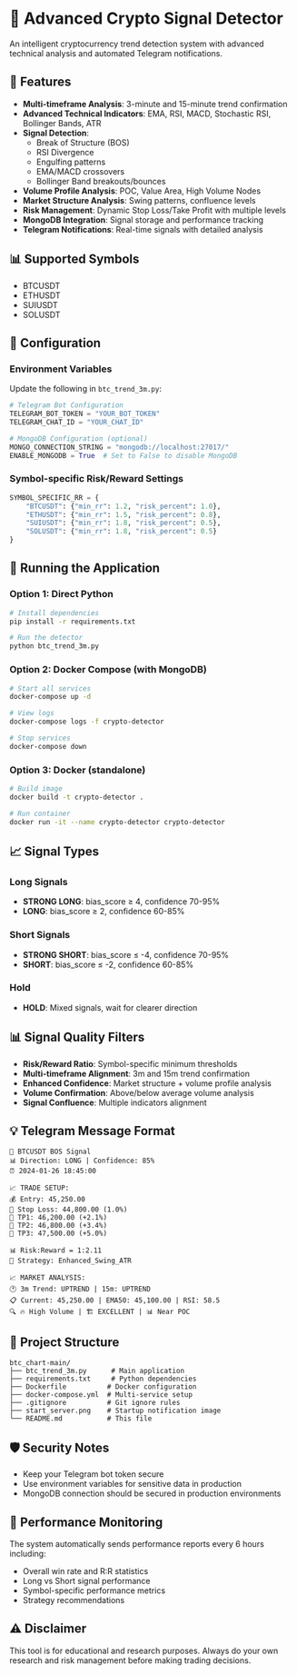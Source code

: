# 🚀 Advanced Crypto Signal Detector

An intelligent cryptocurrency trend detection system with advanced technical analysis and automated Telegram notifications.

## 🌟 Features

- **Multi-timeframe Analysis**: 3-minute and 15-minute trend confirmation
- **Advanced Technical Indicators**: EMA, RSI, MACD, Stochastic RSI, Bollinger Bands, ATR
- **Signal Detection**: 
  - Break of Structure (BOS)
  - RSI Divergence  
  - Engulfing patterns
  - EMA/MACD crossovers
  - Bollinger Band breakouts/bounces
- **Volume Profile Analysis**: POC, Value Area, High Volume Nodes
- **Market Structure Analysis**: Swing patterns, confluence levels
- **Risk Management**: Dynamic Stop Loss/Take Profit with multiple levels
- **MongoDB Integration**: Signal storage and performance tracking
- **Telegram Notifications**: Real-time signals with detailed analysis

## 📊 Supported Symbols

- BTCUSDT
- ETHUSDT
- SUIUSDT
- SOLUSDT

## 🔧 Configuration

### Environment Variables
Update the following in `btc_trend_3m.py`:

```python
# Telegram Bot Configuration
TELEGRAM_BOT_TOKEN = "YOUR_BOT_TOKEN"
TELEGRAM_CHAT_ID = "YOUR_CHAT_ID"

# MongoDB Configuration (optional)
MONGO_CONNECTION_STRING = "mongodb://localhost:27017/"
ENABLE_MONGODB = True  # Set to False to disable MongoDB
```

### Symbol-specific Risk/Reward Settings
```python
SYMBOL_SPECIFIC_RR = {
    "BTCUSDT": {"min_rr": 1.2, "risk_percent": 1.0},
    "ETHUSDT": {"min_rr": 1.5, "risk_percent": 0.8},
    "SUIUSDT": {"min_rr": 1.8, "risk_percent": 0.5},
    "SOLUSDT": {"min_rr": 1.8, "risk_percent": 0.5}
}
```

## 🚀 Running the Application

### Option 1: Direct Python
```bash
# Install dependencies
pip install -r requirements.txt

# Run the detector
python btc_trend_3m.py
```

### Option 2: Docker Compose (with MongoDB)
```bash
# Start all services
docker-compose up -d

# View logs
docker-compose logs -f crypto-detector

# Stop services
docker-compose down
```

### Option 3: Docker (standalone)
```bash
# Build image
docker build -t crypto-detector .

# Run container
docker run -it --name crypto-detector crypto-detector
```

## 📈 Signal Types

### Long Signals
- **STRONG LONG**: bias_score ≥ 4, confidence 70-95%
- **LONG**: bias_score ≥ 2, confidence 60-85%

### Short Signals  
- **STRONG SHORT**: bias_score ≤ -4, confidence 70-95%
- **SHORT**: bias_score ≤ -2, confidence 60-85%

### Hold
- **HOLD**: Mixed signals, wait for clearer direction

## 📊 Signal Quality Filters

- **Risk/Reward Ratio**: Symbol-specific minimum thresholds
- **Multi-timeframe Alignment**: 3m and 15m trend confirmation
- **Enhanced Confidence**: Market structure + volume profile analysis
- **Volume Confirmation**: Above/below average volume analysis
- **Signal Confluence**: Multiple indicators alignment

## 💡 Telegram Message Format

```
🚨 BTCUSDT BOS Signal
📊 Direction: LONG | Confidence: 85%
⏰ 2024-01-26 18:45:00

📈 TRADE SETUP:
💰 Entry: 45,250.00
🔴 Stop Loss: 44,800.00 (1.0%)
🎯 TP1: 46,200.00 (+2.1%)
🎯 TP2: 46,800.00 (+3.4%) 
🎯 TP3: 47,500.00 (+5.0%)

📊 Risk:Reward = 1:2.11
🎯 Strategy: Enhanced_Swing_ATR

📈 MARKET ANALYSIS:
🕐 3m Trend: UPTREND | 15m: UPTREND
📋 Current: 45,250.00 | EMA50: 45,100.00 | RSI: 58.5
🔍 🔥 High Volume | 🏗️ EXCELLENT | 📊 Near POC
```

## 📁 Project Structure

```
btc_chart-main/
├── btc_trend_3m.py      # Main application
├── requirements.txt     # Python dependencies
├── Dockerfile          # Docker configuration
├── docker-compose.yml  # Multi-service setup
├── .gitignore          # Git ignore rules
├── start_server.png    # Startup notification image
└── README.md           # This file
```

## 🛡️ Security Notes

- Keep your Telegram bot token secure
- Use environment variables for sensitive data in production
- MongoDB connection should be secured in production environments

## 🔄 Performance Monitoring

The system automatically sends performance reports every 6 hours including:
- Overall win rate and R:R statistics
- Long vs Short signal performance
- Symbol-specific performance metrics
- Strategy recommendations

## ⚠️ Disclaimer

This tool is for educational and research purposes. Always do your own research and risk management before making trading decisions.
